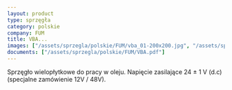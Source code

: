 ```yaml
---
layout: product
type: sprzęgła
category: polskie
company: FUM
title: VBA...
images: ["/assets/sprzegla/polskie/FUM/vba_01-200x200.jpg", "/assets/sprzegla/polskie/FUM/vba_02-200x200.jpg", "/assets/sprzegla/polskie/FUM/vba_03-200x200.jpg"]
documents: ["/assets/sprzegla/polskie/FUM/VBA.pdf"]
---
```

Sprzęgło wielopłytkowe do pracy w oleju. Napięcie zasilające 24 ± 1 V (d.c) (specjalne zamówienie 12V / 48V).